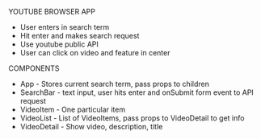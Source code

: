 YOUTUBE BROWSER APP
- User enters in search term
- Hit enter and makes search request
- Use youtube public API
- User can click  on video and feature in center

COMPONENTS
- App - Stores current search term, pass props to children
- SearchBar - text input, user hits enter and onSubmit form event to API request
- VideoItem - One particular item
- VideoList - List of VideoItems, pass props to VideoDetail to get info
- VideoDetail - Show video, description, title